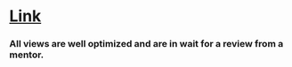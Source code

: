 # <a href="https://sharath-netflix.netlify.app/" target="_blank">Link</a>

### All views are well optimized and are in wait for a review from a mentor.
